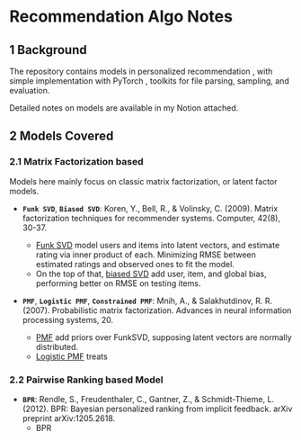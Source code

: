# Recommendation Algo Notes

## 1 Background
The repository contains models in personalized recommendation
    , with simple implementation with PyTorch
    , toolkits for file parsing, sampling, and evaluation.

Detailed notes on models are available in my Notion attached.

## 2 Models Covered
### 2.1 Matrix Factorization based 
Models here mainly focus on classic matrix factorization, or latent factor models.

- **`Funk SVD`**, **`Biased SVD`**: Koren, Y., Bell, R., & Volinsky, C. (2009). Matrix factorization techniques for recommender systems. Computer, 42(8), 30-37.
  - <u>Funk SVD</u> model users and items into latent vectors, and estimate rating via inner product of each. Minimizing RMSE between estimated ratings and observed ones to fit the model.
  - On the top of that, <u>biased SVD</u> add user, item, and global bias, performing better on RMSE on testing items.
 
- **`PMF`**, **`Logistic PMF`**, **`Constrained PMF`**: Mnih, A., & Salakhutdinov, R. R. (2007). Probabilistic matrix factorization. Advances in neural information processing systems, 20.
  - <u>PMF</u> add priors over FunkSVD, supposing latent vectors are normally distributed.
  - <u>Logistic PMF</u> treats 

### 2.2 Pairwise Ranking based Model
- **`BPR`**: Rendle, S., Freudenthaler, C., Gantner, Z., & Schmidt-Thieme, L. (2012). BPR: Bayesian personalized ranking from implicit feedback. arXiv preprint arXiv:1205.2618.
  - BPR